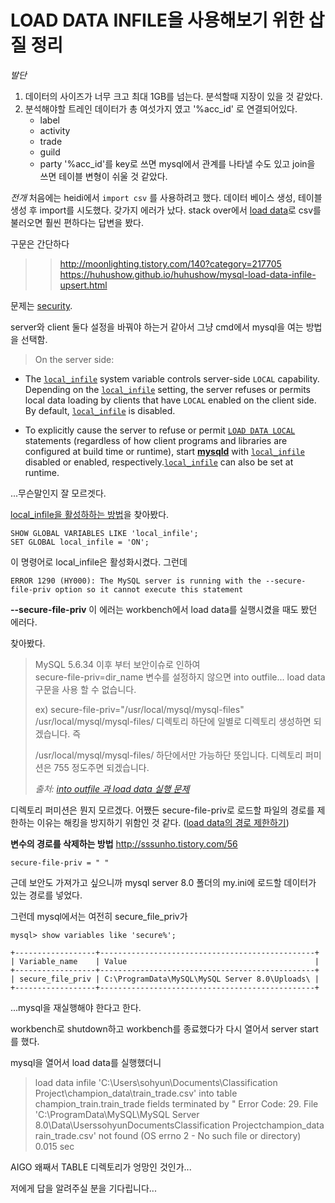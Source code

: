# LOAD DATA INFILE을 사용해보기 위한 삽질 정리

*발단*
1. 데이터의 사이즈가 너무 크고 최대 1GB를 넘는다. 분석할때 지장이 있을 것 같았다.
2. 분석해야할 트레인 데이터가  총 여섯가지 였고 '%acc_id' 로 연결되어있다. 
	 * label
	 * activity
	 * trade
	 * guild
	 * party
	 '%acc_id'를 key로 쓰면 mysql에서 관계를 나타낼 수도 있고 join을 쓰면 테이블 변형이 쉬울 것 같았다.  


*전개*
처음에는 heidi에서 `import csv` 를 사용하려고 했다. 데이터 베이스 생성, 테이블 생성 후 import를 시도했다.  갖가지 에러가 났다. 
stack over에서 [load data](https://dev.mysql.com/doc/refman/8.0/en/load-data.html)로 csv를 불러오면 훨씬 편하다는 답변을 봤다. 

구문은 간단하다
> >http://moonlighting.tistory.com/140?category=217705
https://huhushow.github.io/huhushow/mysql-load-data-infile-upsert.html


문제는 [security](https://dev.mysql.com/doc/refman/8.0/en/load-data-local.html).

server와 client 둘다 설정을 바꿔야 하는거 같아서 그냥 cmd에서 mysql을 여는 방법을 선택함. 


> On the server side:

-   The  [`local_infile`](https://dev.mysql.com/doc/refman/8.0/en/server-system-variables.html#sysvar_local_infile)  system variable controls server-side  `LOCAL`  capability. Depending on the  [`local_infile`](https://dev.mysql.com/doc/refman/8.0/en/server-system-variables.html#sysvar_local_infile)  setting, the server refuses or permits local data loading by clients that have  `LOCAL`  enabled on the client side. By default,  [`local_infile`](https://dev.mysql.com/doc/refman/8.0/en/server-system-variables.html#sysvar_local_infile)  is disabled.
    
-   To explicitly cause the server to refuse or permit  [`LOAD DATA LOCAL`](https://dev.mysql.com/doc/refman/8.0/en/load-data.html "13.2.7 LOAD DATA INFILE Syntax")  statements (regardless of how client programs and libraries are configured at build time or runtime), start  [**mysqld**](https://dev.mysql.com/doc/refman/8.0/en/mysqld.html "4.3.1 mysqld — The MySQL Server")  with  [`local_infile`](https://dev.mysql.com/doc/refman/8.0/en/server-system-variables.html#sysvar_local_infile)  disabled or enabled, respectively.[`local_infile`](https://dev.mysql.com/doc/refman/8.0/en/server-system-variables.html#sysvar_local_infile)  can also be set at runtime.

...무슨말인지 잘 모르겟다. 

[local_infile을 활성하하는 방법](https://dba.stackexchange.com/questions/48751/enabling-load-data-local-infile-in-mysql)을 찾아봤다. 

    SHOW GLOBAL VARIABLES LIKE 'local_infile';
    SET GLOBAL local_infile = 'ON';

이 명령어로 local_infile은 활성화시켰다.
그런데

    ERROR 1290 (HY000): The MySQL server is running with the --secure-file-priv option so it cannot execute this statement

**--secure-file-priv** 
이 에러는 workbench에서 load data를 실행시켰을 때도 봤던 에러다.

찾아봤다.


> MySQL 5.6.34 이후 부터 보안이슈로 인하여  
secure-file-priv=dir_name 변수를 설정하지 않으면 into outfile... load data 구문을 사용 할 수 없습니다.  
> 
> ex) secure-file-priv="/usr/local/mysql/mysql-files"     
> /usr/local/mysql/mysql-files/ 디렉토리 하단에 일별로 디렉토리 생성하면 되겠습니다.   즉
> 
> /usr/local/mysql/mysql-files/ 하단에서만 가능하단 뜻입니다.      디렉토리 퍼미션은 755 정도주면 되겠습니다.
>   
>   
>     
> *출처: [into outfile 과 load data 실행 문제](http://www.mysqlkorea.com/gnuboard4/bbs/board.php?bo_table=community_03&wr_id=4811&page=)*

디렉토리 퍼미션은 뭔지 모르겠다. 어쨌든 secure-file-priv로 로드할 파일의 경로를 제한하는 이유는 해킹을 방지하기 위함인 것 같다. ([load data의 경로 제한하기](http://coffeenix.net/board_print.php?bd_code=1707))



**변수의 경로를 삭제하는 방법**
http://sssunho.tistory.com/56

    secure-file-priv = " "
근데 보안도 가져가고 싶으니까 mysql server 8.0 폴더의 my.ini에 로드할 데이터가 있는 경로를 넣었다.

그런데 mysql에서는 여전히 secure_file_priv가 

 

    mysql> show variables like 'secure%';

    +------------------+------------------------------------------------+
    | Variable_name    | Value                                          |
    +------------------+------------------------------------------------+
    | secure_file_priv | C:\ProgramData\MySQL\MySQL Server 8.0\Uploads\ |
    +------------------+------------------------------------------------+


...mysql을 재실행해야 한다고 한다.

workbench로 shutdown하고 workbench를 종료했다가 다시 열어서 server start를 했다.

mysql을 열어서 load data를 실행했더니 



> load data infile 'C:\Users\sohyun\Documents\Classification
> Project\champion_data\train_trade.csv' into table
> champion_train.train_trade fields terminated by "
> Error Code: 29.
> File 'C:\ProgramData\MySQL\MySQL Server  8.0\Data\UserssohyunDocumentsClassification Projectchampion_data rain_trade.csv' not found (OS errno 2 - No such file or directory)	
> 0.015 sec

AIGO 
왜째서 TABLE 디렉토리가 엉망인 것인가... 


저에게 답을 알려주실 분을 기다립니다...

